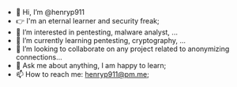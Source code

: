 - 👋 Hi, I’m @henryp911
- 👉 I'm an eternal learner and security freak;
- 👀 I’m interested in pentesting, malware analyst, ...
- 🌱 I’m currently learning pentesting, cryptography, ...
- 💞️ I’m looking to collaborate on any project related to anonymizing connections...
- 💬 Ask me about anything, I am happy to learn;
- 📫 How to reach me: henryp911@pm.me;

<!---
henryp911/henryp911 is a ✨ special ✨ repository because its `README.md` (this file) appears on your GitHub profile.
You can click the Preview link to take a look at your changes.
--->
